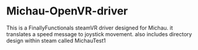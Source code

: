 # Michau-OpenVR-driver
This is a FinallyFunctionals steamVR driver designed for Michau. it translates a speed message to joystick movement.
also includes directory design within steam called MichauTest1
